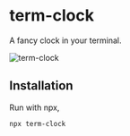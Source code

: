 # term-clock
A fancy clock in your terminal.

![term-clock](https://github.com/jun6000/term-clock/assets/76509148/9fb5b2cc-dcea-4655-91cd-774d76ff6ff7)

## Installation
Run with npx,
```
npx term-clock
```
